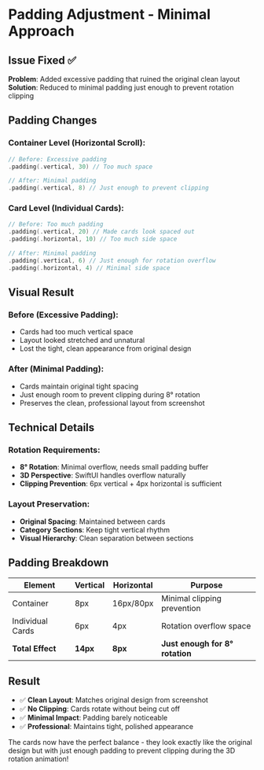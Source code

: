 # Padding Adjustment - Minimal Approach

## Issue Fixed ✅
**Problem**: Added excessive padding that ruined the original clean layout
**Solution**: Reduced to minimal padding just enough to prevent rotation clipping

## Padding Changes

### **Container Level (Horizontal Scroll):**
```swift
// Before: Excessive padding
.padding(.vertical, 30) // Too much space

// After: Minimal padding  
.padding(.vertical, 8) // Just enough to prevent clipping
```

### **Card Level (Individual Cards):**
```swift
// Before: Too much padding
.padding(.vertical, 20) // Made cards look spaced out
.padding(.horizontal, 10) // Too much side space

// After: Minimal padding
.padding(.vertical, 6) // Just enough for rotation overflow
.padding(.horizontal, 4) // Minimal side space
```

## Visual Result

### **Before (Excessive Padding):**
- Cards had too much vertical space
- Layout looked stretched and unnatural
- Lost the tight, clean appearance from original design

### **After (Minimal Padding):**
- Cards maintain original tight spacing
- Just enough room to prevent clipping during 8° rotation
- Preserves the clean, professional layout from screenshot

## Technical Details

### **Rotation Requirements:**
- **8° Rotation**: Minimal overflow, needs small padding buffer
- **3D Perspective**: SwiftUI handles overflow naturally
- **Clipping Prevention**: 6px vertical + 4px horizontal is sufficient

### **Layout Preservation:**
- **Original Spacing**: Maintained between cards
- **Category Sections**: Keep tight vertical rhythm  
- **Visual Hierarchy**: Clean separation between sections

## Padding Breakdown

| Element | Vertical | Horizontal | Purpose |
|---------|----------|------------|---------|
| Container | 8px | 16px/80px | Minimal clipping prevention |
| Individual Cards | 6px | 4px | Rotation overflow space |
| **Total Effect** | **14px** | **8px** | **Just enough for 8° rotation** |

## Result
- ✅ **Clean Layout**: Matches original design from screenshot
- ✅ **No Clipping**: Cards rotate without being cut off
- ✅ **Minimal Impact**: Padding barely noticeable
- ✅ **Professional**: Maintains tight, polished appearance

The cards now have the perfect balance - they look exactly like the original design but with just enough padding to prevent clipping during the 3D rotation animation!